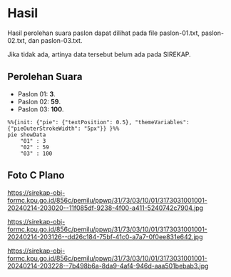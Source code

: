 # Hasil

Hasil perolehan suara paslon dapat dilihat pada file paslon-01.txt, paslon-02.txt, dan paslon-03.txt.

Jika tidak ada, artinya data tersebut belum ada pada SIREKAP.

## Perolehan Suara

 * Paslon 01: **3**.
 * Paslon 02: **59**.
 * Paslon 03: **100**.

```mermaid
%%{init: {"pie": {"textPosition": 0.5}, "themeVariables": {"pieOuterStrokeWidth": "5px"}} }%%
pie showData
    "01" : 3
    "02" : 59
    "03" : 100
```
## Foto C Plano

https://sirekap-obj-formc.kpu.go.id/856c/pemilu/ppwp/31/73/03/10/01/3173031001001-20240214-203020--11f085df-9238-4f00-a411-5240742c7904.jpg

https://sirekap-obj-formc.kpu.go.id/856c/pemilu/ppwp/31/73/03/10/01/3173031001001-20240214-203126--dd26c184-75bf-41c0-a7a7-0f0ee831e642.jpg

https://sirekap-obj-formc.kpu.go.id/856c/pemilu/ppwp/31/73/03/10/01/3173031001001-20240214-203228--7b498b6a-8da9-4af4-946d-aaa501bebab3.jpg
